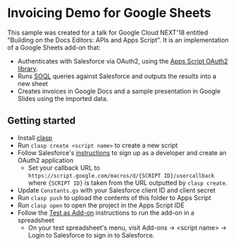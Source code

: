 # Invoicing Demo for Google Sheets

This sample was created for a talk for Google Cloud NEXT'18 entitled "Building
on the Docs Editors: APIs and Apps Script". It is an implementation of a
Google Sheets add-on that:

* Authenticates with Salesforce via OAuth2, using the
[Apps Script OAuth2 library](https://github.com/gsuitedevs/apps-script-oauth2).
* Runs [SOQL](https://developer.salesforce.com/docs/atlas.en-us.soql_sosl.meta/soql_sosl/sforce_api_calls_soql_sosl_intro.htm)
  queries against Salesforce and outputs the results into a new sheet
* Creates invoices in Google Docs and a sample presentation in Google Slides
  using the imported data.

## Getting started

* Install [clasp](https://github.com/google/clasp)
* Run `clasp create <script name>` to create a new script
* Follow Salesforce's [instructions](https://developer.salesforce.com/docs/atlas.en-us.api_rest.meta/api_rest/quickstart.htm)
  to sign up as a developer and create an OAuth2 application
  * Set your callback URL to `https://script.google.com/macros/d/{SCRIPT ID}/usercallback`
    where `{SCRIPT ID}` is taken from the URL outputted by `clasp create`.
* Update `Constants.gs` with your Salesforce client ID and client secret
* Run `clasp push` to upload the contents of this folder to Apps Script
* Run `clasp open` to open the project in the Apps Script IDE
* Follow the [Test as Add-on](https://developers.google.com/apps-script/add-ons/test)
  instructions to run the add-on in a spreadsheet
  * On your test spreadsheet's menu, visit Add-ons -> &lt;script name&gt; ->
    Login to Salesforce to sign in to Salesforce.
